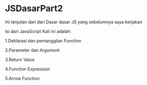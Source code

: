 # JSDasarPart2
Ini lanjutan dari dari Dasar dasar JS yang sebelumnya saya kerjakan

Isi dari JavaScript Kali ini adalah:

1.Deklarasi dan pemanggilan Function

2.Parameter dan Argument

3.Return Value

4.Function Expression

5.Arrow Function
